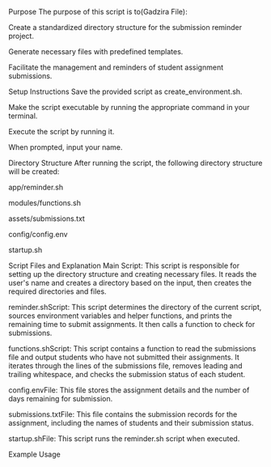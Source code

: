 
Purpose
The purpose of this script is to(Gadzira File):

Create a standardized directory structure for the submission reminder project.

Generate necessary files with predefined templates.

Facilitate the management and reminders of student assignment submissions.

Setup Instructions
Save the provided script as create_environment.sh.

Make the script executable by running the appropriate command in your terminal.

Execute the script by running it.

When prompted, input your name.

Directory Structure
After running the script, the following directory structure will be created:

app/reminder.sh

modules/functions.sh

assets/submissions.txt

config/config.env

startup.sh

Script Files and Explanation
Main Script: This script is responsible for setting up the directory structure and creating necessary files. It reads the user's name and creates a directory based on the input, then creates the required directories and files.

reminder.shScript: This script determines the directory of the current script, sources environment variables and helper functions, and prints the remaining time to submit assignments. It then calls a function to check for submissions.

functions.shScript: This script contains a function to read the submissions file and output students who have not submitted their assignments. It iterates through the lines of the submissions file, removes leading and trailing whitespace, and checks the submission status of each student.

config.envFile: This file stores the assignment details and the number of days remaining for submission.

submissions.txtFile: This file contains the submission records for the assignment, including the names of students and their submission status.

startup.shFile: This script runs the reminder.sh script when executed.

Example Usage
